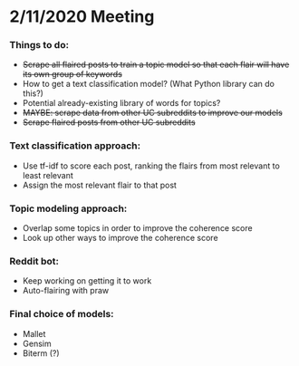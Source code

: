 # 2/11/2020 Meeting

### Things to do:
* ~~Scrape all flaired posts to train a topic model so that each flair will have its own group of keywords~~
* How to get a text classification model? (What Python library can do this?)
* Potential already-existing library of words for topics?
* ~~MAYBE: scrape data from other UC subreddits to improve our models~~
* ~~Scrape flaired posts from other UC subreddits~~

### Text classification approach:
* Use tf-idf to score each post, ranking the flairs from most relevant to least relevant
* Assign the most relevant flair to that post

### Topic modeling approach:
* Overlap some topics in order to improve the coherence score
* Look up other ways to improve the coherence score

### Reddit bot:
* Keep working on getting it to work
* Auto-flairing with praw

### Final choice of models:
* Mallet
* Gensim
* Biterm (?)
